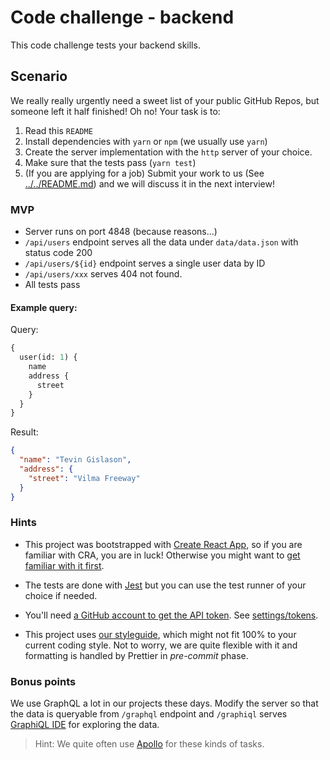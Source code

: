 # Code challenge - backend

This code challenge tests your backend skills.

## Scenario

We really really urgently need a sweet list of your public GitHub Repos, but someone left it half
finished! Oh no! Your task is to:

1.  Read this `README`
2.  Install dependencies with `yarn` or `npm` (we usually use `yarn`)
3.  Create the server implementation with the `http` server of your choice.
4.  Make sure that the tests pass (`yarn test`)
5.  (If you are applying for a job) Submit your work to us (See [../../README.md](../../README.md)) and we will discuss it in the next interview!

### MVP

* Server runs on port 4848 (because reasons...)
* `/api/users` endpoint serves all the data under `data/data.json` with status code 200
* `/api/users/${id}` endpoint serves a single user data by ID
* `/api/users/xxx` serves 404 not found.
* All tests pass

#### Example query:

Query:

```graphql
{
  user(id: 1) {
    name
    address {
      street
    }
  }
}
```

Result:

```json
{
  "name": "Tevin Gislason",
  "address": {
    "street": "Vilma Freeway"
  }
}
```

### Hints

* This project was bootstrapped with [Create React App](https://github.com/facebookincubator/create-react-app), so if you are familiar
  with CRA, you are in luck! Otherwise you might want to [get familiar with it first](<(https://github.com/facebookincubator/create-react-app/blob/master/packages/react-scripts/template/README.md)>).

* The tests are done with [Jest](https://facebook.github.io/jest/) but you can use the test runner of your choice if needed.

* You'll need [a GitHub account to get the API token](https://developer.github.com/v3/auth/#basic-authentication). See [settings/tokens](https://github.com/settings/tokens).

* This project uses [our styleguide](https://github.com/motleyagency/eslint-config-motley), which might not fit 100% to your current coding style. Not to worry, we are quite flexible with it and formatting is handled by
  Prettier in _pre-commit_ phase.

### Bonus points

We use GraphQL a lot in our projects these days. Modify the server so that the data is queryable from `/graphql` endpoint
and `/graphiql` serves [GraphiQL IDE](https://github.com/graphql/graphiql) for exploring the data.

> Hint: We quite often use [Apollo](https://www.apollographql.com/) for these kinds of tasks.
